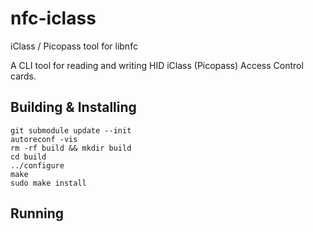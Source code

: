 # nfc-iclass
iClass / Picopass tool for libnfc

A CLI tool for reading and writing HID iClass (Picopass) Access Control cards.

## Building & Installing

```
git submodule update --init
autoreconf -vis
rm -rf build && mkdir build
cd build
../configure
make
sudo make install
```

## Running
